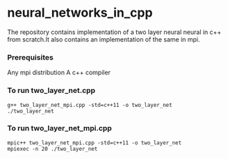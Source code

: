 # neural_networks_in_cpp
The repository contains implementation of a two layer neural neural in c++ from scratch.It also contains an implementation of the same in mpi.

### Prerequisites
Any mpi distribution
A c++ compiler

### To run two_layer_net.cpp
```
g++ two_layer_net_mpi.cpp -std=c++11 -o two_layer_net
./two_layer_net
```

### To run two_layer_net_mpi.cpp
```
mpic++ two_layer_net_mpi.cpp -std=c++11 -o two_layer_net
mpiexec -n 20 ./two_layer_net
```
